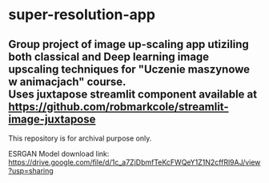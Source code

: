 # super-resolution-app

Group project of image up-scaling app utiziling both classical and Deep learning image upscaling techniques for "Uczenie maszynowe w animacjach" course.  
Uses juxtapose streamlit component available at https://github.com/robmarkcole/streamlit-image-juxtapose  
---
This repository is for archival purpose only.

ESRGAN Model download link:
https://drive.google.com/file/d/1c_a7ZjDbmfTeKcFWQeY1Z1N2cffRl9AJ/view?usp=sharing
